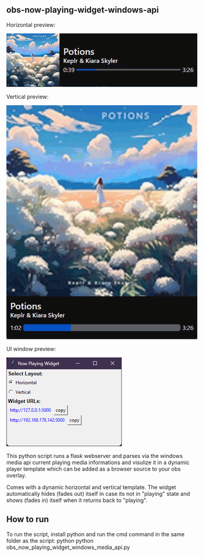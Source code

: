 ## obs-now-playing-widget-windows-api

Horizontal preview:

![til](./preview_horizontal.gif)

Vertical preview:

![til](./preview_vertical.gif)


UI window preview:

![til](./ui_preview.png)


This python script runs a flask webserver and parses via the windows media api current playing media informations and visulize it in a dynamic player template which can be added as a browser source to your obs overlay.

Comes with a dynamic horizontal and vertical template.
The widget automatically hides (fades out) itself in case its not in "playing" state and shows (fades in) itself when it returns back to "playing".

## How to run
To run the script, install python and run the cmd command in the same folder as the script:
python python obs_now_playing_widget_windows_media_api.py
